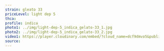 ```yaml
---
strain: gleato 33
priceLevel: light dep 5
thca:
profile: indica
photo1: ../img/light-dep-5_indica_gelato-33_1.jpg
photo2: ../img/light-dep-5_indica_gelato-33_2.jpg
video1: https://player.cloudinary.com/embed/?cloud_name=dcf9dmvo5&public_id=light-dep-5_indica_gelato-33_jr9xb8&profile=flower
source:
---
```

